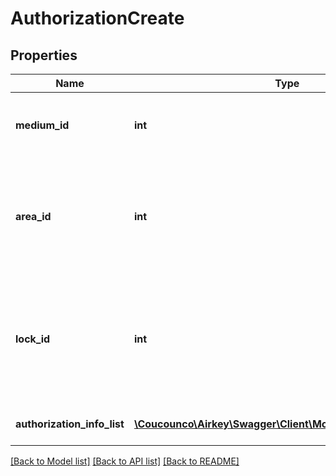 # AuthorizationCreate

## Properties
Name | Type | Description | Notes
------------ | ------------- | ------------- | -------------
**medium_id** | **int** | Medium to which this authorization should be defined | 
**area_id** | **int** | Area for which the given medium should be authorized. Required when no lock id is set. | [optional] 
**lock_id** | **int** | Lock for which the given medium should be authorized. Required when no area id is set. | [optional] 
**authorization_info_list** | [**\Coucounco\Airkey\Swagger\Client\Model\AuthorizationInfo[]**](AuthorizationInfo.md) | List of authorization details | 

[[Back to Model list]](../README.md#documentation-for-models) [[Back to API list]](../README.md#documentation-for-api-endpoints) [[Back to README]](../README.md)


